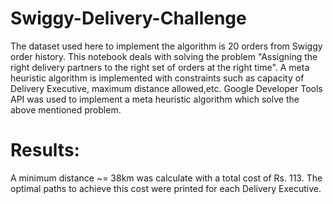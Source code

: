 # Swiggy-Delivery-Challenge
The dataset used here to implement the algorithm is 20 orders from Swiggy order history.
This notebook deals with solving the problem "Assigning the right delivery partners to the right set of orders at the right time".
A meta heuristic algorithm is implemented with constraints such as capacity of Delivery Executive, maximum distance allowed,etc.
Google Developer Tools API was used to implement a meta heuristic algorithm which solve the above mentioned problem.

# Results:
A minimum distance ~= 38km was calculate with a total cost of Rs. 113.
The optimal paths to achieve this cost were printed for each Delivery Executive.
